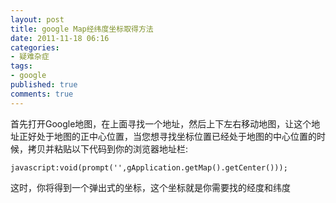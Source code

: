 ```yaml
---
layout: post
title: google Map经纬度坐标取得方法
date: 2011-11-18 06:16
categories:
- 疑难杂症
tags:
- google
published: true
comments: true
---
```

首先打开Google地图，在上面寻找一个地址，然后上下左右移动地图，让这个地址正好处于地图的正中心位置，当您想寻找坐标位置已经处于地图的中心位置的时候，拷贝并粘贴以下代码到你的浏览器地址栏:

    javascript:void(prompt('',gApplication.getMap().getCenter())); 
    
这时，你将得到一个弹出式的坐标，这个坐标就是你需要找的经度和纬度


